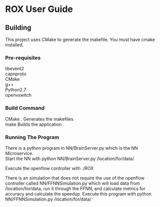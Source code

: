 ROX User Guide
==============

Building
--------
This project uses CMake to generate the makefile.  You must have cmake installed.

### Pre-requisites
libevent2  
capnproto  
CMake  
g++  
Python2.7  
openvswitch  

### Build Command
CMake .                  Generates the makefiles  
make                     Builds the application  

### Running The Program
There is a python program in NN/BrainServer.py which is the NN Microservice.  
Start the NN with python NN/BrainServer.py /location/for/data/

Execute the openflow controller with ./ROX

There is an simulation that does not require the use of the openflow controller
called NN/FFNNSimulation.py which will load data from /location/for/data, run
it through the FFNN, and calculate metrics for accuracy and calculate the
speedup.  Execute this program with python NN/FFNNSimulation.py /location/for/data/



